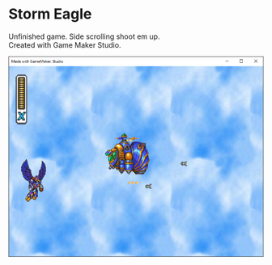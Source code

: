 # Storm Eagle

Unfinished game. Side scrolling shoot em up.  
Created with Game Maker Studio.

![Screenshot](https://github.com/timeblade0/storm_eagle/blob/main/screenshot.png)
